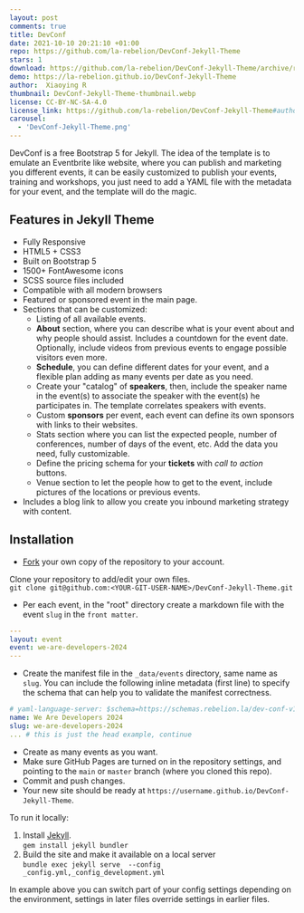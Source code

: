 ```yaml
---
layout: post
comments: true
title: DevConf
date: 2021-10-10 20:21:10 +01:00
repo: https://github.com/la-rebelion/DevConf-Jekyll-Theme
stars: 1
download: https://github.com/la-rebelion/DevConf-Jekyll-Theme/archive/refs/heads/master.zip
demo: https://la-rebelion.github.io/DevConf-Jekyll-Theme
author:  Xiaoying R
thumbnail: DevConf-Jekyll-Theme-thumbnail.webp
license: CC-BY-NC-SA-4.0
license_link: https://github.com/la-rebelion/DevConf-Jekyll-Theme#author--license
carousel:
  - 'DevConf-Jekyll-Theme.png'
---
```


DevConf is a free Bootstrap 5 for Jekyll. The idea of the template is to emulate an Eventbrite like website, where you can publish and marketing you different events, it can be easily customized to publish your events, training and workshops, you just need to add a YAML file with the metadata for your event, and the template will do the magic.

## Features in Jekyll Theme

* Fully Responsive
* HTML5 + CSS3
* Built on Bootstrap 5
* 1500+ FontAwesome icons
* SCSS source files included
* Compatible with all modern browsers
* Featured or sponsored event in the main page.
* Sections that can be customized:
  * Listing of all available events.
  * **About** section, where you can describe what is your event about and why people should assist. Includes a countdown for the event date. Optionally, include videos from previous events to engage possible visitors even more.
  * **Schedule**, you can define different dates for your event, and a flexible plan adding as many events per date as you need.
  * Create your "catalog" of **speakers**, then, include the speaker name in the event(s) to associate the speaker with the event(s) he participates in. The template correlates speakers with events.
  * Custom **sponsors** per event, each event can define its own sponsors with links to their websites.
  * Stats section where you can list the expected people, number of conferences, number of days of the event, etc. Add the data you need, fully customizable.
  * Define the pricing schema for your **tickets** with _call to action_ buttons.
  * Venue section to let the people how to get to the event, include pictures of the locations or previous events.
* Includes a blog link to allow you create you inbound marketing strategy with content.

## Installation

* [Fork](https://github.com/la-rebelion/DevConf-Jekyll-Theme/fork) your own copy of the repository to your account.

Clone your repository to add/edit your own files.  
`git clone git@github.com:<YOUR-GIT-USER-NAME>/DevConf-Jekyll-Theme.git`

* Per each event, in the "root" directory create a markdown file with the event `slug` in the `front matter`.

```yaml
---
layout: event
event: we-are-developers-2024
---
```

* Create the manifest file in the `_data/events` directory, same name as `slug`. You can include the following inline metadata (first line) to specify the schema that can help you to validate the manifest correctness.

```yaml
# yaml-language-server: $schema=https://schemas.rebelion.la/dev-conf-v1.0.json
name: We Are Developers 2024
slug: we-are-developers-2024
... # this is just the head example, continue
```

* Create as many events as you want.
* Make sure GitHub Pages are turned on in the repository settings, and pointing to the `main` or `master` branch (where you cloned this repo).
* Commit and push changes.
* Your new site should be ready at `https://username.github.io/DevConf-Jekyll-Theme`.

To run it locally:

1. Install [Jekyll](https://jekyllrb.com/docs/).  
`gem install jekyll bundler`
1. Build the site and make it available on a local server  
`bundle exec jekyll serve  --config _config.yml,_config_development.yml`

In example above you can switch part of your config settings depending on the environment, settings in later files override settings in earlier files.
